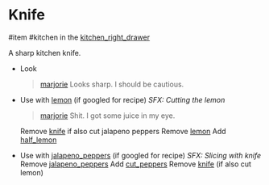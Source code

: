 # Knife

#item #kitchen in the [kitchen_right_drawer](kitchen_right_drawer.md)

A sharp kitchen knife.

- Look
  > [marjorie](characters/marjorie.md)
  > Looks sharp. I should be cautious.
- Use with [lemon](items/lemon.md) (if googled for recipe)
  *SFX: Cutting the lemon*

  > [marjorie](characters/marjorie.md)
  > Shit. I got some juice in my eye.

  Remove [knife](items/knife.md) if also cut jalapeno peppers
  Remove [lemon](items/lemon.md)
  Add [half_lemon](items/half_lemon.md)
- Use with [jalapeno_peppers](items/jalapeno_peppers.md) (if googled for recipe)
  *SFX: Slicing with knife*
  Remove [jalapeno_peppers](items/jalapeno_peppers.md)
  Add [cut_peppers](items/cut_peppers.md)
  Remove [knife](items/knife.md) (if also cut lemon)